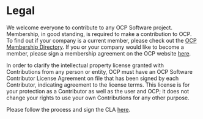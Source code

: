 # Legal
We welcome everyone to contribute to any OCP Software project. Membership, in good
standing, is required to make a contribution to OCP. To find out if your company is a current
member, please check out the [OCP Membership Directory]([https://www.opencompute.org/membership/membership-organizational-directory](https://www.opencompute.org/membership/membership-organizational-directory)). If you or your company would like
to become a member, please sign a membership agreement on the OCP website [here](https://www.opencompute.org/membership/agreements).

In order to clarify the intellectual property license granted with Contributions from any person
or entity, OCP must have an OCP Software Contributor License Agreement on file that has been
signed by each Contributor, indicating agreement to the license terms. This license is for your
protection as a Contributor as well as the user and OCP; it does not change your rights to use
your own Contributions for any other purpose.

Please follow the process and sign the CLA [here](https://github.com/opencomputeproject/OCP-Software-GitHub-Process/blob/master/legal/OCP%20SW%20CLA%2008032020.pdf). 
